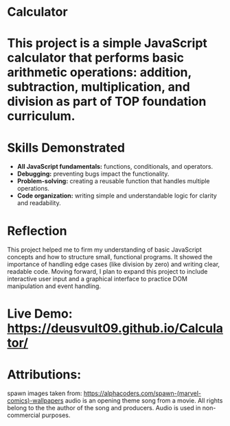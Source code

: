 # Calculator

# This project is a simple JavaScript calculator that performs basic arithmetic operations: addition, subtraction, multiplication, and division as part of TOP foundation curriculum.

# Skills Demonstrated
- **All JavaScript fundamentals:** functions, conditionals, and operators.
- **Debugging:** preventing bugs impact the functionality.
- **Problem-solving:** creating a reusable function that handles multiple operations.
- **Code organization:** writing simple and understandable logic for clarity and readability.

# Reflection
This project helped me to firm my understanding of basic JavaScript concepts and how to structure small, functional programs. It showed the importance of handling edge cases (like division by zero) and writing clear, readable code. Moving forward, I plan to expand this project to include interactive user input and a graphical interface to practice DOM manipulation and event handling.

# Live Demo: https://deusvult09.github.io/Calculator/

# Attributions: 
spawn images taken from: https://alphacoders.com/spawn-(marvel-comics)-wallpapers
audio is an opening theme song from a movie. All rights belong to the the author of the song and producers. Audio is used in non-commercial purposes. 